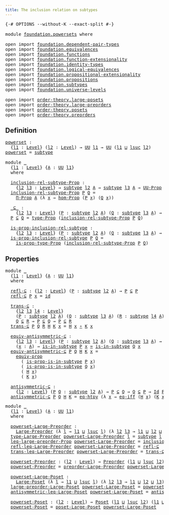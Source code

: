 ```yaml
---
title: The inclusion relation on subtypes
---
```


<pre class="Agda"><a id="60" class="Symbol">{-#</a> <a id="64" class="Keyword">OPTIONS</a> <a id="72" class="Pragma">--without-K</a> <a id="84" class="Pragma">--exact-split</a> <a id="98" class="Symbol">#-}</a>

<a id="103" class="Keyword">module</a> <a id="110" href="foundation.powersets.html" class="Module">foundation.powersets</a> <a id="131" class="Keyword">where</a>

<a id="138" class="Keyword">open</a> <a id="143" class="Keyword">import</a> <a id="150" href="foundation.dependent-pair-types.html" class="Module">foundation.dependent-pair-types</a>
<a id="182" class="Keyword">open</a> <a id="187" class="Keyword">import</a> <a id="194" href="foundation.equivalences.html" class="Module">foundation.equivalences</a>
<a id="218" class="Keyword">open</a> <a id="223" class="Keyword">import</a> <a id="230" href="foundation.functions.html" class="Module">foundation.functions</a>
<a id="251" class="Keyword">open</a> <a id="256" class="Keyword">import</a> <a id="263" href="foundation.function-extensionality.html" class="Module">foundation.function-extensionality</a>
<a id="298" class="Keyword">open</a> <a id="303" class="Keyword">import</a> <a id="310" href="foundation.identity-types.html" class="Module">foundation.identity-types</a>
<a id="336" class="Keyword">open</a> <a id="341" class="Keyword">import</a> <a id="348" href="foundation.logical-equivalences.html" class="Module">foundation.logical-equivalences</a>
<a id="380" class="Keyword">open</a> <a id="385" class="Keyword">import</a> <a id="392" href="foundation.propositional-extensionality.html" class="Module">foundation.propositional-extensionality</a>
<a id="432" class="Keyword">open</a> <a id="437" class="Keyword">import</a> <a id="444" href="foundation.propositions.html" class="Module">foundation.propositions</a>
<a id="468" class="Keyword">open</a> <a id="473" class="Keyword">import</a> <a id="480" href="foundation.subtypes.html" class="Module">foundation.subtypes</a>
<a id="500" class="Keyword">open</a> <a id="505" class="Keyword">import</a> <a id="512" href="foundation.universe-levels.html" class="Module">foundation.universe-levels</a>

<a id="540" class="Keyword">open</a> <a id="545" class="Keyword">import</a> <a id="552" href="order-theory.large-posets.html" class="Module">order-theory.large-posets</a>
<a id="578" class="Keyword">open</a> <a id="583" class="Keyword">import</a> <a id="590" href="order-theory.large-preorders.html" class="Module">order-theory.large-preorders</a>
<a id="619" class="Keyword">open</a> <a id="624" class="Keyword">import</a> <a id="631" href="order-theory.posets.html" class="Module">order-theory.posets</a>
<a id="651" class="Keyword">open</a> <a id="656" class="Keyword">import</a> <a id="663" href="order-theory.preorders.html" class="Module">order-theory.preorders</a>
</pre>
## Definition

<pre class="Agda"><a id="powerset"></a><a id="714" href="foundation.powersets.html#714" class="Function">powerset</a> <a id="723" class="Symbol">:</a>
  <a id="727" class="Symbol">{</a><a id="728" href="foundation.powersets.html#728" class="Bound">l1</a> <a id="731" class="Symbol">:</a> <a id="733" href="Agda.Primitive.html#597" class="Postulate">Level</a><a id="738" class="Symbol">}</a> <a id="740" class="Symbol">(</a><a id="741" href="foundation.powersets.html#741" class="Bound">l2</a> <a id="744" class="Symbol">:</a> <a id="746" href="Agda.Primitive.html#597" class="Postulate">Level</a><a id="751" class="Symbol">)</a> <a id="753" class="Symbol">→</a> <a id="755" href="foundation-core.universe-levels.html#222" class="Primitive">UU</a> <a id="758" href="foundation.powersets.html#728" class="Bound">l1</a> <a id="761" class="Symbol">→</a> <a id="763" href="foundation-core.universe-levels.html#222" class="Primitive">UU</a> <a id="766" class="Symbol">(</a><a id="767" href="foundation.powersets.html#728" class="Bound">l1</a> <a id="770" href="Agda.Primitive.html#810" class="Primitive Operator">⊔</a> <a id="772" href="Agda.Primitive.html#780" class="Primitive">lsuc</a> <a id="777" href="foundation.powersets.html#741" class="Bound">l2</a><a id="779" class="Symbol">)</a>
<a id="781" href="foundation.powersets.html#714" class="Function">powerset</a> <a id="790" class="Symbol">=</a> <a id="792" href="foundation-core.subtypes.html#2197" class="Function">subtype</a>

<a id="801" class="Keyword">module</a> <a id="808" href="foundation.powersets.html#808" class="Module">_</a>
  <a id="812" class="Symbol">{</a><a id="813" href="foundation.powersets.html#813" class="Bound">l1</a> <a id="816" class="Symbol">:</a> <a id="818" href="Agda.Primitive.html#597" class="Postulate">Level</a><a id="823" class="Symbol">}</a> <a id="825" class="Symbol">{</a><a id="826" href="foundation.powersets.html#826" class="Bound">A</a> <a id="828" class="Symbol">:</a> <a id="830" href="foundation-core.universe-levels.html#222" class="Primitive">UU</a> <a id="833" href="foundation.powersets.html#813" class="Bound">l1</a><a id="835" class="Symbol">}</a>
  <a id="839" class="Keyword">where</a>

  <a id="848" href="foundation.powersets.html#848" class="Function">inclusion-rel-subtype-Prop</a> <a id="875" class="Symbol">:</a>
    <a id="881" class="Symbol">{</a><a id="882" href="foundation.powersets.html#882" class="Bound">l2</a> <a id="885" href="foundation.powersets.html#885" class="Bound">l3</a> <a id="888" class="Symbol">:</a> <a id="890" href="Agda.Primitive.html#597" class="Postulate">Level</a><a id="895" class="Symbol">}</a> <a id="897" class="Symbol">→</a> <a id="899" href="foundation-core.subtypes.html#2197" class="Function">subtype</a> <a id="907" href="foundation.powersets.html#882" class="Bound">l2</a> <a id="910" href="foundation.powersets.html#826" class="Bound">A</a> <a id="912" class="Symbol">→</a> <a id="914" href="foundation-core.subtypes.html#2197" class="Function">subtype</a> <a id="922" href="foundation.powersets.html#885" class="Bound">l3</a> <a id="925" href="foundation.powersets.html#826" class="Bound">A</a> <a id="927" class="Symbol">→</a> <a id="929" href="foundation-core.propositions.html#1380" class="Function">UU-Prop</a> <a id="937" class="Symbol">(</a><a id="938" href="foundation.powersets.html#813" class="Bound">l1</a> <a id="941" href="Agda.Primitive.html#810" class="Primitive Operator">⊔</a> <a id="943" href="foundation.powersets.html#882" class="Bound">l2</a> <a id="946" href="Agda.Primitive.html#810" class="Primitive Operator">⊔</a> <a id="948" href="foundation.powersets.html#885" class="Bound">l3</a><a id="950" class="Symbol">)</a>
  <a id="954" href="foundation.powersets.html#848" class="Function">inclusion-rel-subtype-Prop</a> <a id="981" href="foundation.powersets.html#981" class="Bound">P</a> <a id="983" href="foundation.powersets.html#983" class="Bound">Q</a> <a id="985" class="Symbol">=</a>
    <a id="991" href="foundation-core.propositions.html#6683" class="Function">Π-Prop</a> <a id="998" href="foundation.powersets.html#826" class="Bound">A</a> <a id="1000" class="Symbol">(λ</a> <a id="1003" href="foundation.powersets.html#1003" class="Bound">x</a> <a id="1005" class="Symbol">→</a> <a id="1007" href="foundation-core.propositions.html#8785" class="Function">hom-Prop</a> <a id="1016" class="Symbol">(</a><a id="1017" href="foundation.powersets.html#981" class="Bound">P</a> <a id="1019" href="foundation.powersets.html#1003" class="Bound">x</a><a id="1020" class="Symbol">)</a> <a id="1022" class="Symbol">(</a><a id="1023" href="foundation.powersets.html#983" class="Bound">Q</a> <a id="1025" href="foundation.powersets.html#1003" class="Bound">x</a><a id="1026" class="Symbol">))</a>
  
  <a id="1034" href="foundation.powersets.html#1034" class="Function Operator">_⊆_</a> <a id="1038" class="Symbol">:</a>
    <a id="1044" class="Symbol">{</a><a id="1045" href="foundation.powersets.html#1045" class="Bound">l2</a> <a id="1048" href="foundation.powersets.html#1048" class="Bound">l3</a> <a id="1051" class="Symbol">:</a> <a id="1053" href="Agda.Primitive.html#597" class="Postulate">Level</a><a id="1058" class="Symbol">}</a> <a id="1060" class="Symbol">(</a><a id="1061" href="foundation.powersets.html#1061" class="Bound">P</a> <a id="1063" class="Symbol">:</a> <a id="1065" href="foundation-core.subtypes.html#2197" class="Function">subtype</a> <a id="1073" href="foundation.powersets.html#1045" class="Bound">l2</a> <a id="1076" href="foundation.powersets.html#826" class="Bound">A</a><a id="1077" class="Symbol">)</a> <a id="1079" class="Symbol">(</a><a id="1080" href="foundation.powersets.html#1080" class="Bound">Q</a> <a id="1082" class="Symbol">:</a> <a id="1084" href="foundation-core.subtypes.html#2197" class="Function">subtype</a> <a id="1092" href="foundation.powersets.html#1048" class="Bound">l3</a> <a id="1095" href="foundation.powersets.html#826" class="Bound">A</a><a id="1096" class="Symbol">)</a> <a id="1098" class="Symbol">→</a> <a id="1100" href="foundation-core.universe-levels.html#222" class="Primitive">UU</a> <a id="1103" class="Symbol">(</a><a id="1104" href="foundation.powersets.html#813" class="Bound">l1</a> <a id="1107" href="Agda.Primitive.html#810" class="Primitive Operator">⊔</a> <a id="1109" href="foundation.powersets.html#1045" class="Bound">l2</a> <a id="1112" href="Agda.Primitive.html#810" class="Primitive Operator">⊔</a> <a id="1114" href="foundation.powersets.html#1048" class="Bound">l3</a><a id="1116" class="Symbol">)</a>
  <a id="1120" href="foundation.powersets.html#1120" class="Bound">P</a> <a id="1122" href="foundation.powersets.html#1034" class="Function Operator">⊆</a> <a id="1124" href="foundation.powersets.html#1124" class="Bound">Q</a> <a id="1126" class="Symbol">=</a> <a id="1128" href="foundation-core.propositions.html#1482" class="Function">type-Prop</a> <a id="1138" class="Symbol">(</a><a id="1139" href="foundation.powersets.html#848" class="Function">inclusion-rel-subtype-Prop</a> <a id="1166" href="foundation.powersets.html#1120" class="Bound">P</a> <a id="1168" href="foundation.powersets.html#1124" class="Bound">Q</a><a id="1169" class="Symbol">)</a>

  <a id="1174" href="foundation.powersets.html#1174" class="Function">is-prop-inclusion-rel-subtype</a> <a id="1204" class="Symbol">:</a>
    <a id="1210" class="Symbol">{</a><a id="1211" href="foundation.powersets.html#1211" class="Bound">l2</a> <a id="1214" href="foundation.powersets.html#1214" class="Bound">l3</a> <a id="1217" class="Symbol">:</a> <a id="1219" href="Agda.Primitive.html#597" class="Postulate">Level</a><a id="1224" class="Symbol">}</a> <a id="1226" class="Symbol">(</a><a id="1227" href="foundation.powersets.html#1227" class="Bound">P</a> <a id="1229" class="Symbol">:</a> <a id="1231" href="foundation-core.subtypes.html#2197" class="Function">subtype</a> <a id="1239" href="foundation.powersets.html#1211" class="Bound">l2</a> <a id="1242" href="foundation.powersets.html#826" class="Bound">A</a><a id="1243" class="Symbol">)</a> <a id="1245" class="Symbol">(</a><a id="1246" href="foundation.powersets.html#1246" class="Bound">Q</a> <a id="1248" class="Symbol">:</a> <a id="1250" href="foundation-core.subtypes.html#2197" class="Function">subtype</a> <a id="1258" href="foundation.powersets.html#1214" class="Bound">l3</a> <a id="1261" href="foundation.powersets.html#826" class="Bound">A</a><a id="1262" class="Symbol">)</a> <a id="1264" class="Symbol">→</a> <a id="1266" href="foundation-core.propositions.html#1295" class="Function">is-prop</a> <a id="1274" class="Symbol">(</a><a id="1275" href="foundation.powersets.html#1227" class="Bound">P</a> <a id="1277" href="foundation.powersets.html#1034" class="Function Operator">⊆</a> <a id="1279" href="foundation.powersets.html#1246" class="Bound">Q</a><a id="1280" class="Symbol">)</a>
  <a id="1284" href="foundation.powersets.html#1174" class="Function">is-prop-inclusion-rel-subtype</a> <a id="1314" href="foundation.powersets.html#1314" class="Bound">P</a> <a id="1316" href="foundation.powersets.html#1316" class="Bound">Q</a> <a id="1318" class="Symbol">=</a>
    <a id="1324" href="foundation-core.propositions.html#1549" class="Function">is-prop-type-Prop</a> <a id="1342" class="Symbol">(</a><a id="1343" href="foundation.powersets.html#848" class="Function">inclusion-rel-subtype-Prop</a> <a id="1370" href="foundation.powersets.html#1314" class="Bound">P</a> <a id="1372" href="foundation.powersets.html#1316" class="Bound">Q</a><a id="1373" class="Symbol">)</a>
</pre>
## Properties

<pre class="Agda"><a id="1403" class="Keyword">module</a> <a id="1410" href="foundation.powersets.html#1410" class="Module">_</a>
  <a id="1414" class="Symbol">{</a><a id="1415" href="foundation.powersets.html#1415" class="Bound">l1</a> <a id="1418" class="Symbol">:</a> <a id="1420" href="Agda.Primitive.html#597" class="Postulate">Level</a><a id="1425" class="Symbol">}</a> <a id="1427" class="Symbol">{</a><a id="1428" href="foundation.powersets.html#1428" class="Bound">A</a> <a id="1430" class="Symbol">:</a> <a id="1432" href="foundation-core.universe-levels.html#222" class="Primitive">UU</a> <a id="1435" href="foundation.powersets.html#1415" class="Bound">l1</a><a id="1437" class="Symbol">}</a>
  <a id="1441" class="Keyword">where</a>

  <a id="1450" href="foundation.powersets.html#1450" class="Function">refl-⊆</a> <a id="1457" class="Symbol">:</a> <a id="1459" class="Symbol">{</a><a id="1460" href="foundation.powersets.html#1460" class="Bound">l2</a> <a id="1463" class="Symbol">:</a> <a id="1465" href="Agda.Primitive.html#597" class="Postulate">Level</a><a id="1470" class="Symbol">}</a> <a id="1472" class="Symbol">(</a><a id="1473" href="foundation.powersets.html#1473" class="Bound">P</a> <a id="1475" class="Symbol">:</a> <a id="1477" href="foundation-core.subtypes.html#2197" class="Function">subtype</a> <a id="1485" href="foundation.powersets.html#1460" class="Bound">l2</a> <a id="1488" href="foundation.powersets.html#1428" class="Bound">A</a><a id="1489" class="Symbol">)</a> <a id="1491" class="Symbol">→</a> <a id="1493" href="foundation.powersets.html#1473" class="Bound">P</a> <a id="1495" href="foundation.powersets.html#1034" class="Function Operator">⊆</a> <a id="1497" href="foundation.powersets.html#1473" class="Bound">P</a>
  <a id="1501" href="foundation.powersets.html#1450" class="Function">refl-⊆</a> <a id="1508" href="foundation.powersets.html#1508" class="Bound">P</a> <a id="1510" href="foundation.powersets.html#1510" class="Bound">x</a> <a id="1512" class="Symbol">=</a> <a id="1514" href="foundation-core.functions.html#309" class="Function">id</a>

  <a id="1520" href="foundation.powersets.html#1520" class="Function">trans-⊆</a> <a id="1528" class="Symbol">:</a>
    <a id="1534" class="Symbol">{</a><a id="1535" href="foundation.powersets.html#1535" class="Bound">l2</a> <a id="1538" href="foundation.powersets.html#1538" class="Bound">l3</a> <a id="1541" href="foundation.powersets.html#1541" class="Bound">l4</a> <a id="1544" class="Symbol">:</a> <a id="1546" href="Agda.Primitive.html#597" class="Postulate">Level</a><a id="1551" class="Symbol">}</a>
    <a id="1557" class="Symbol">(</a><a id="1558" href="foundation.powersets.html#1558" class="Bound">P</a> <a id="1560" class="Symbol">:</a> <a id="1562" href="foundation-core.subtypes.html#2197" class="Function">subtype</a> <a id="1570" href="foundation.powersets.html#1535" class="Bound">l2</a> <a id="1573" href="foundation.powersets.html#1428" class="Bound">A</a><a id="1574" class="Symbol">)</a> <a id="1576" class="Symbol">(</a><a id="1577" href="foundation.powersets.html#1577" class="Bound">Q</a> <a id="1579" class="Symbol">:</a> <a id="1581" href="foundation-core.subtypes.html#2197" class="Function">subtype</a> <a id="1589" href="foundation.powersets.html#1538" class="Bound">l3</a> <a id="1592" href="foundation.powersets.html#1428" class="Bound">A</a><a id="1593" class="Symbol">)</a> <a id="1595" class="Symbol">(</a><a id="1596" href="foundation.powersets.html#1596" class="Bound">R</a> <a id="1598" class="Symbol">:</a> <a id="1600" href="foundation-core.subtypes.html#2197" class="Function">subtype</a> <a id="1608" href="foundation.powersets.html#1541" class="Bound">l4</a> <a id="1611" href="foundation.powersets.html#1428" class="Bound">A</a><a id="1612" class="Symbol">)</a> <a id="1614" class="Symbol">→</a>
    <a id="1620" href="foundation.powersets.html#1577" class="Bound">Q</a> <a id="1622" href="foundation.powersets.html#1034" class="Function Operator">⊆</a> <a id="1624" href="foundation.powersets.html#1596" class="Bound">R</a> <a id="1626" class="Symbol">→</a> <a id="1628" href="foundation.powersets.html#1558" class="Bound">P</a> <a id="1630" href="foundation.powersets.html#1034" class="Function Operator">⊆</a> <a id="1632" href="foundation.powersets.html#1577" class="Bound">Q</a> <a id="1634" class="Symbol">→</a> <a id="1636" href="foundation.powersets.html#1558" class="Bound">P</a> <a id="1638" href="foundation.powersets.html#1034" class="Function Operator">⊆</a> <a id="1640" href="foundation.powersets.html#1596" class="Bound">R</a>
  <a id="1644" href="foundation.powersets.html#1520" class="Function">trans-⊆</a> <a id="1652" href="foundation.powersets.html#1652" class="Bound">P</a> <a id="1654" href="foundation.powersets.html#1654" class="Bound">Q</a> <a id="1656" href="foundation.powersets.html#1656" class="Bound">R</a> <a id="1658" href="foundation.powersets.html#1658" class="Bound">H</a> <a id="1660" href="foundation.powersets.html#1660" class="Bound">K</a> <a id="1662" href="foundation.powersets.html#1662" class="Bound">x</a> <a id="1664" class="Symbol">=</a> <a id="1666" href="foundation.powersets.html#1658" class="Bound">H</a> <a id="1668" href="foundation.powersets.html#1662" class="Bound">x</a> <a id="1670" href="foundation-core.functions.html#407" class="Function Operator">∘</a> <a id="1672" href="foundation.powersets.html#1660" class="Bound">K</a> <a id="1674" href="foundation.powersets.html#1662" class="Bound">x</a>

  <a id="1679" href="foundation.powersets.html#1679" class="Function">equiv-antisymmetric-⊆</a> <a id="1701" class="Symbol">:</a>
    <a id="1707" class="Symbol">{</a><a id="1708" href="foundation.powersets.html#1708" class="Bound">l2</a> <a id="1711" href="foundation.powersets.html#1711" class="Bound">l3</a> <a id="1714" class="Symbol">:</a> <a id="1716" href="Agda.Primitive.html#597" class="Postulate">Level</a><a id="1721" class="Symbol">}</a> <a id="1723" class="Symbol">(</a><a id="1724" href="foundation.powersets.html#1724" class="Bound">P</a> <a id="1726" class="Symbol">:</a> <a id="1728" href="foundation-core.subtypes.html#2197" class="Function">subtype</a> <a id="1736" href="foundation.powersets.html#1708" class="Bound">l2</a> <a id="1739" href="foundation.powersets.html#1428" class="Bound">A</a><a id="1740" class="Symbol">)</a> <a id="1742" class="Symbol">(</a><a id="1743" href="foundation.powersets.html#1743" class="Bound">Q</a> <a id="1745" class="Symbol">:</a> <a id="1747" href="foundation-core.subtypes.html#2197" class="Function">subtype</a> <a id="1755" href="foundation.powersets.html#1711" class="Bound">l3</a> <a id="1758" href="foundation.powersets.html#1428" class="Bound">A</a><a id="1759" class="Symbol">)</a> <a id="1761" class="Symbol">→</a> <a id="1763" href="foundation.powersets.html#1724" class="Bound">P</a> <a id="1765" href="foundation.powersets.html#1034" class="Function Operator">⊆</a> <a id="1767" href="foundation.powersets.html#1743" class="Bound">Q</a> <a id="1769" class="Symbol">→</a> <a id="1771" href="foundation.powersets.html#1743" class="Bound">Q</a> <a id="1773" href="foundation.powersets.html#1034" class="Function Operator">⊆</a> <a id="1775" href="foundation.powersets.html#1724" class="Bound">P</a> <a id="1777" class="Symbol">→</a>
    <a id="1783" class="Symbol">(</a><a id="1784" href="foundation.powersets.html#1784" class="Bound">x</a> <a id="1786" class="Symbol">:</a> <a id="1788" href="foundation.powersets.html#1428" class="Bound">A</a><a id="1789" class="Symbol">)</a> <a id="1791" class="Symbol">→</a> <a id="1793" href="foundation-core.subtypes.html#2361" class="Function">is-in-subtype</a> <a id="1807" href="foundation.powersets.html#1724" class="Bound">P</a> <a id="1809" href="foundation.powersets.html#1784" class="Bound">x</a> <a id="1811" href="foundation-core.equivalences.html#1607" class="Function Operator">≃</a> <a id="1813" href="foundation-core.subtypes.html#2361" class="Function">is-in-subtype</a> <a id="1827" href="foundation.powersets.html#1743" class="Bound">Q</a> <a id="1829" href="foundation.powersets.html#1784" class="Bound">x</a>
  <a id="1833" href="foundation.powersets.html#1679" class="Function">equiv-antisymmetric-⊆</a> <a id="1855" href="foundation.powersets.html#1855" class="Bound">P</a> <a id="1857" href="foundation.powersets.html#1857" class="Bound">Q</a> <a id="1859" href="foundation.powersets.html#1859" class="Bound">H</a> <a id="1861" href="foundation.powersets.html#1861" class="Bound">K</a> <a id="1863" href="foundation.powersets.html#1863" class="Bound">x</a> <a id="1865" class="Symbol">=</a>
    <a id="1871" href="foundation-core.propositions.html#3947" class="Function">equiv-prop</a>
      <a id="1888" class="Symbol">(</a> <a id="1890" href="foundation-core.subtypes.html#2426" class="Function">is-prop-is-in-subtype</a> <a id="1912" href="foundation.powersets.html#1855" class="Bound">P</a> <a id="1914" href="foundation.powersets.html#1863" class="Bound">x</a><a id="1915" class="Symbol">)</a>
      <a id="1923" class="Symbol">(</a> <a id="1925" href="foundation-core.subtypes.html#2426" class="Function">is-prop-is-in-subtype</a> <a id="1947" href="foundation.powersets.html#1857" class="Bound">Q</a> <a id="1949" href="foundation.powersets.html#1863" class="Bound">x</a><a id="1950" class="Symbol">)</a>
      <a id="1958" class="Symbol">(</a> <a id="1960" href="foundation.powersets.html#1859" class="Bound">H</a> <a id="1962" href="foundation.powersets.html#1863" class="Bound">x</a><a id="1963" class="Symbol">)</a>
      <a id="1971" class="Symbol">(</a> <a id="1973" href="foundation.powersets.html#1861" class="Bound">K</a> <a id="1975" href="foundation.powersets.html#1863" class="Bound">x</a><a id="1976" class="Symbol">)</a>

  <a id="1981" href="foundation.powersets.html#1981" class="Function">antisymmetric-⊆</a> <a id="1997" class="Symbol">:</a>
    <a id="2003" class="Symbol">{</a><a id="2004" href="foundation.powersets.html#2004" class="Bound">l2</a> <a id="2007" class="Symbol">:</a> <a id="2009" href="Agda.Primitive.html#597" class="Postulate">Level</a><a id="2014" class="Symbol">}</a> <a id="2016" class="Symbol">(</a><a id="2017" href="foundation.powersets.html#2017" class="Bound">P</a> <a id="2019" href="foundation.powersets.html#2019" class="Bound">Q</a> <a id="2021" class="Symbol">:</a> <a id="2023" href="foundation-core.subtypes.html#2197" class="Function">subtype</a> <a id="2031" href="foundation.powersets.html#2004" class="Bound">l2</a> <a id="2034" href="foundation.powersets.html#1428" class="Bound">A</a><a id="2035" class="Symbol">)</a> <a id="2037" class="Symbol">→</a> <a id="2039" href="foundation.powersets.html#2017" class="Bound">P</a> <a id="2041" href="foundation.powersets.html#1034" class="Function Operator">⊆</a> <a id="2043" href="foundation.powersets.html#2019" class="Bound">Q</a> <a id="2045" class="Symbol">→</a> <a id="2047" href="foundation.powersets.html#2019" class="Bound">Q</a> <a id="2049" href="foundation.powersets.html#1034" class="Function Operator">⊆</a> <a id="2051" href="foundation.powersets.html#2017" class="Bound">P</a> <a id="2053" class="Symbol">→</a> <a id="2055" href="foundation-core.identity-types.html#641" class="Datatype">Id</a> <a id="2058" href="foundation.powersets.html#2017" class="Bound">P</a> <a id="2060" href="foundation.powersets.html#2019" class="Bound">Q</a>
  <a id="2064" href="foundation.powersets.html#1981" class="Function">antisymmetric-⊆</a> <a id="2080" href="foundation.powersets.html#2080" class="Bound">P</a> <a id="2082" href="foundation.powersets.html#2082" class="Bound">Q</a> <a id="2084" href="foundation.powersets.html#2084" class="Bound">H</a> <a id="2086" href="foundation.powersets.html#2086" class="Bound">K</a> <a id="2088" class="Symbol">=</a> <a id="2090" href="foundation-core.function-extensionality.html#1464" class="Function">eq-htpy</a> <a id="2098" class="Symbol">(λ</a> <a id="2101" href="foundation.powersets.html#2101" class="Bound">x</a> <a id="2103" class="Symbol">→</a> <a id="2105" href="foundation.propositional-extensionality.html#3131" class="Function">eq-iff</a> <a id="2112" class="Symbol">(</a><a id="2113" href="foundation.powersets.html#2084" class="Bound">H</a> <a id="2115" href="foundation.powersets.html#2101" class="Bound">x</a><a id="2116" class="Symbol">)</a> <a id="2118" class="Symbol">(</a><a id="2119" href="foundation.powersets.html#2086" class="Bound">K</a> <a id="2121" href="foundation.powersets.html#2101" class="Bound">x</a><a id="2122" class="Symbol">))</a>
</pre>
<pre class="Agda"><a id="2138" class="Keyword">module</a> <a id="2145" href="foundation.powersets.html#2145" class="Module">_</a>
  <a id="2149" class="Symbol">{</a><a id="2150" href="foundation.powersets.html#2150" class="Bound">l1</a> <a id="2153" class="Symbol">:</a> <a id="2155" href="Agda.Primitive.html#597" class="Postulate">Level</a><a id="2160" class="Symbol">}</a> <a id="2162" class="Symbol">(</a><a id="2163" href="foundation.powersets.html#2163" class="Bound">A</a> <a id="2165" class="Symbol">:</a> <a id="2167" href="foundation-core.universe-levels.html#222" class="Primitive">UU</a> <a id="2170" href="foundation.powersets.html#2150" class="Bound">l1</a><a id="2172" class="Symbol">)</a>
  <a id="2176" class="Keyword">where</a>
  
  <a id="2187" href="foundation.powersets.html#2187" class="Function">powerset-Large-Preorder</a> <a id="2211" class="Symbol">:</a>
    <a id="2217" href="order-theory.large-preorders.html#744" class="Record">Large-Preorder</a> <a id="2232" class="Symbol">(λ</a> <a id="2235" href="foundation.powersets.html#2235" class="Bound">l</a> <a id="2237" class="Symbol">→</a> <a id="2239" href="foundation.powersets.html#2150" class="Bound">l1</a> <a id="2242" href="Agda.Primitive.html#810" class="Primitive Operator">⊔</a> <a id="2244" href="Agda.Primitive.html#780" class="Primitive">lsuc</a> <a id="2249" href="foundation.powersets.html#2235" class="Bound">l</a><a id="2250" class="Symbol">)</a> <a id="2252" class="Symbol">(λ</a> <a id="2255" href="foundation.powersets.html#2255" class="Bound">l2</a> <a id="2258" href="foundation.powersets.html#2258" class="Bound">l3</a> <a id="2261" class="Symbol">→</a> <a id="2263" href="foundation.powersets.html#2150" class="Bound">l1</a> <a id="2266" href="Agda.Primitive.html#810" class="Primitive Operator">⊔</a> <a id="2268" href="foundation.powersets.html#2255" class="Bound">l2</a> <a id="2271" href="Agda.Primitive.html#810" class="Primitive Operator">⊔</a> <a id="2273" href="foundation.powersets.html#2258" class="Bound">l3</a><a id="2275" class="Symbol">)</a>
  <a id="2279" href="order-theory.large-preorders.html#870" class="Field">type-Large-Preorder</a> <a id="2299" href="foundation.powersets.html#2187" class="Function">powerset-Large-Preorder</a> <a id="2323" href="foundation.powersets.html#2323" class="Bound">l</a> <a id="2325" class="Symbol">=</a> <a id="2327" href="foundation-core.subtypes.html#2197" class="Function">subtype</a> <a id="2335" href="foundation.powersets.html#2323" class="Bound">l</a> <a id="2337" href="foundation.powersets.html#2163" class="Bound">A</a>
  <a id="2341" href="order-theory.large-preorders.html#919" class="Field">leq-large-preorder-Prop</a> <a id="2365" href="foundation.powersets.html#2187" class="Function">powerset-Large-Preorder</a> <a id="2389" class="Symbol">=</a> <a id="2391" href="foundation.powersets.html#848" class="Function">inclusion-rel-subtype-Prop</a>
  <a id="2420" href="order-theory.large-preorders.html#1047" class="Field">refl-leq-Large-Preorder</a> <a id="2444" href="foundation.powersets.html#2187" class="Function">powerset-Large-Preorder</a> <a id="2468" class="Symbol">=</a> <a id="2470" href="foundation.powersets.html#1450" class="Function">refl-⊆</a>
  <a id="2479" href="order-theory.large-preorders.html#1173" class="Field">trans-leq-Large-Preorder</a> <a id="2504" href="foundation.powersets.html#2187" class="Function">powerset-Large-Preorder</a> <a id="2528" class="Symbol">=</a> <a id="2530" href="foundation.powersets.html#1520" class="Function">trans-⊆</a>

  <a id="2541" href="foundation.powersets.html#2541" class="Function">powerset-Preorder</a> <a id="2559" class="Symbol">:</a> <a id="2561" class="Symbol">(</a><a id="2562" href="foundation.powersets.html#2562" class="Bound">l2</a> <a id="2565" class="Symbol">:</a> <a id="2567" href="Agda.Primitive.html#597" class="Postulate">Level</a><a id="2572" class="Symbol">)</a> <a id="2574" class="Symbol">→</a> <a id="2576" href="order-theory.preorders.html#531" class="Function">Preorder</a> <a id="2585" class="Symbol">(</a><a id="2586" href="foundation.powersets.html#2150" class="Bound">l1</a> <a id="2589" href="Agda.Primitive.html#810" class="Primitive Operator">⊔</a> <a id="2591" href="Agda.Primitive.html#780" class="Primitive">lsuc</a> <a id="2596" href="foundation.powersets.html#2562" class="Bound">l2</a><a id="2598" class="Symbol">)</a> <a id="2600" class="Symbol">(</a><a id="2601" href="foundation.powersets.html#2150" class="Bound">l1</a> <a id="2604" href="Agda.Primitive.html#810" class="Primitive Operator">⊔</a> <a id="2606" href="foundation.powersets.html#2562" class="Bound">l2</a><a id="2608" class="Symbol">)</a>
  <a id="2612" href="foundation.powersets.html#2541" class="Function">powerset-Preorder</a> <a id="2630" class="Symbol">=</a> <a id="2632" href="order-theory.large-preorders.html#2020" class="Function">preorder-Large-Preorder</a> <a id="2656" href="foundation.powersets.html#2187" class="Function">powerset-Large-Preorder</a>

  <a id="2683" href="foundation.powersets.html#2683" class="Function">powerset-Large-Poset</a> <a id="2704" class="Symbol">:</a>
    <a id="2710" href="order-theory.large-posets.html#575" class="Record">Large-Poset</a> <a id="2722" class="Symbol">(λ</a> <a id="2725" href="foundation.powersets.html#2725" class="Bound">l</a> <a id="2727" class="Symbol">→</a> <a id="2729" href="foundation.powersets.html#2150" class="Bound">l1</a> <a id="2732" href="Agda.Primitive.html#810" class="Primitive Operator">⊔</a> <a id="2734" href="Agda.Primitive.html#780" class="Primitive">lsuc</a> <a id="2739" href="foundation.powersets.html#2725" class="Bound">l</a><a id="2740" class="Symbol">)</a> <a id="2742" class="Symbol">(λ</a> <a id="2745" href="foundation.powersets.html#2745" class="Bound">l2</a> <a id="2748" href="foundation.powersets.html#2748" class="Bound">l3</a> <a id="2751" class="Symbol">→</a> <a id="2753" href="foundation.powersets.html#2150" class="Bound">l1</a> <a id="2756" href="Agda.Primitive.html#810" class="Primitive Operator">⊔</a> <a id="2758" href="foundation.powersets.html#2745" class="Bound">l2</a> <a id="2761" href="Agda.Primitive.html#810" class="Primitive Operator">⊔</a> <a id="2763" href="foundation.powersets.html#2748" class="Bound">l3</a><a id="2765" class="Symbol">)</a>
  <a id="2769" href="order-theory.large-posets.html#695" class="Field">large-preorder-Large-Poset</a> <a id="2796" href="foundation.powersets.html#2683" class="Function">powerset-Large-Poset</a> <a id="2817" class="Symbol">=</a> <a id="2819" href="foundation.powersets.html#2187" class="Function">powerset-Large-Preorder</a>
  <a id="2845" href="order-theory.large-posets.html#747" class="Field">antisymmetric-leq-Large-Poset</a> <a id="2875" href="foundation.powersets.html#2683" class="Function">powerset-Large-Poset</a> <a id="2896" class="Symbol">=</a> <a id="2898" href="foundation.powersets.html#1981" class="Function">antisymmetric-⊆</a>

  <a id="2917" href="foundation.powersets.html#2917" class="Function">powerset-Poset</a> <a id="2932" class="Symbol">:</a> <a id="2934" class="Symbol">(</a><a id="2935" href="foundation.powersets.html#2935" class="Bound">l2</a> <a id="2938" class="Symbol">:</a> <a id="2940" href="Agda.Primitive.html#597" class="Postulate">Level</a><a id="2945" class="Symbol">)</a> <a id="2947" class="Symbol">→</a> <a id="2949" href="order-theory.posets.html#731" class="Function">Poset</a> <a id="2955" class="Symbol">(</a><a id="2956" href="foundation.powersets.html#2150" class="Bound">l1</a> <a id="2959" href="Agda.Primitive.html#810" class="Primitive Operator">⊔</a> <a id="2961" href="Agda.Primitive.html#780" class="Primitive">lsuc</a> <a id="2966" href="foundation.powersets.html#2935" class="Bound">l2</a><a id="2968" class="Symbol">)</a> <a id="2970" class="Symbol">(</a><a id="2971" href="foundation.powersets.html#2150" class="Bound">l1</a> <a id="2974" href="Agda.Primitive.html#810" class="Primitive Operator">⊔</a> <a id="2976" href="foundation.powersets.html#2935" class="Bound">l2</a><a id="2978" class="Symbol">)</a>
  <a id="2982" href="foundation.powersets.html#2917" class="Function">powerset-Poset</a> <a id="2997" class="Symbol">=</a> <a id="2999" href="order-theory.large-posets.html#2264" class="Function">poset-Large-Poset</a> <a id="3017" href="foundation.powersets.html#2683" class="Function">powerset-Large-Poset</a>
</pre>